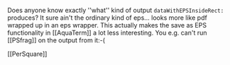 Does anyone know exactly ''what'' kind of output
<code>dataWithEPSInsideRect:</code>
produces?
It sure ain't the ordinary kind of eps... looks more like pdf wrapped up in an eps wrapper. This actually makes the save as EPS functionality in [[AquaTerm]] a lot less interesting. You e.g. can't run [[PSfrag]] on the output from it:-(

[[PerSquare]]